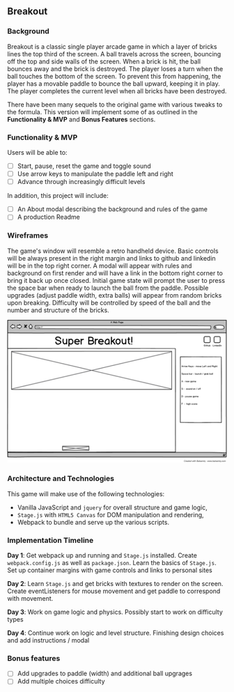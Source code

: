 ## Breakout

### Background

Breakout is a classic single player arcade game in which a layer of bricks lines the top third of the screen. A ball travels across the screen, bouncing off the top and side walls of the screen. When a brick is hit, the ball bounces away and the brick is destroyed. The player loses a turn when the ball touches the bottom of the screen. To prevent this from happening, the player has a movable paddle to bounce the ball upward, keeping it in play. The player completes the current level when all bricks have been destroyed.

There have been many sequels to the original game with various tweaks to the formula. This version will implement some of as outlined in the **Functionality & MVP** and **Bonus Features** sections.  


### Functionality & MVP  

Users will be able to:

- [ ] Start, pause, reset the game and toggle sound
- [ ] Use arrow keys to manipulate the paddle left and right
- [ ] Advance through increasingly difficult levels

In addition, this project will include:

- [ ] An About modal describing the background and rules of the game
- [ ] A production Readme

### Wireframes

The game's window will resemble a retro handheld device. Basic controls will be always present in the right margin and links to github and linkedin will be in the top right corner. A modal will appear with rules and background on first render and will have a link in the bottom right corner to bring it back up once closed. Initial game state will prompt the user to press the space bar when ready to launch the ball from the paddle. Possible upgrades (adjust paddle width, extra balls) will appear from random bricks upon breaking. Difficulty will be controlled by speed of the ball and the number  and structure of the bricks.

![wireframes](images/Layout.png)

### Architecture and Technologies


This game will make use of the following technologies:

- Vanilla JavaScript and `jquery` for overall structure and game logic,
- `Stage.js` with `HTML5 Canvas` for DOM manipulation and rendering,
- Webpack to bundle and serve up the various scripts.



### Implementation Timeline

**Day 1**: Get webpack up and running and `Stage.js` installed.  Create `webpack.config.js` as well as `package.json`. Learn the basics of `Stage.js`. Set up container margins with game controls and links to personal sites


**Day 2**: Learn `Stage.js` and get bricks with textures to render on the screen. Create eventListeners for
  mouse movement and get paddle to correspond with movement.


**Day 3**: Work on game logic and physics. Possibly start to work on difficulty types


**Day 4**: Continue work on logic and level structure. Finishing design choices and add instructions / modal



### Bonus features


- [ ] Add upgrades to paddle (width) and additional ball upgrages
- [ ] Add multiple choices difficulty
